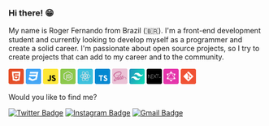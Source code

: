 ### Hi there! 😁

My name is Roger Fernando from Brazil (🇧🇷). I'm a front-end development student and currently looking to develop myself as a programmer and create a solid career. I'm passionate about open source projects, so I try to create projects that can add to my career and to the community.

<p>
  <img src="./assets/html5.svg" width ="30px"/>
  <img src="./assets/css3.svg" width ="30px"/>
  <img src="./assets/javascript.svg" width ="30px"/>
  <img src="./assets/node.svg" width ="30px"/>
  <img src="./assets/reactjs.svg" width ="30px"/>
  <img src="./assets/typescript.svg" width ="30px"/>
  <img src="./assets/sass.png" width ="30px"/>
  <img src="./assets/tailwind.svg" width ="30px"/>
  <img src="./assets/nextjs.svg" width ="30px"/>
  <img src="./assets/graphql.svg" width ="30px"/>
  <img src="./assets/git.svg" width ="30px"/>
</p>

Would you like to find me?

[![Twitter Badge](https://img.shields.io/badge/-@rogerflan-00875f?style=flat-square&labelColor=00875f&logo=twitter&logoColor=white&link=https://twitter.com/rogerflan)](https://twitter.com/rogerflan) 
[![Instagram Badge](https://img.shields.io/badge/-@rogerflan-00875f?style=flat-square&logo=instagram&logoColor=white&link=https://www.instagram.com/rogerflan)](https://www.instagram.com/rogerflan) 
[![Gmail Badge](https://img.shields.io/badge/-rogerfernandoluizf@gmail.com-00875f?style=flat-square&logo=Gmail&logoColor=white&link=mailto:rogerfernandoluizf@gmail.com)](mailto:rogerfernandoluizf@gmail.com)
